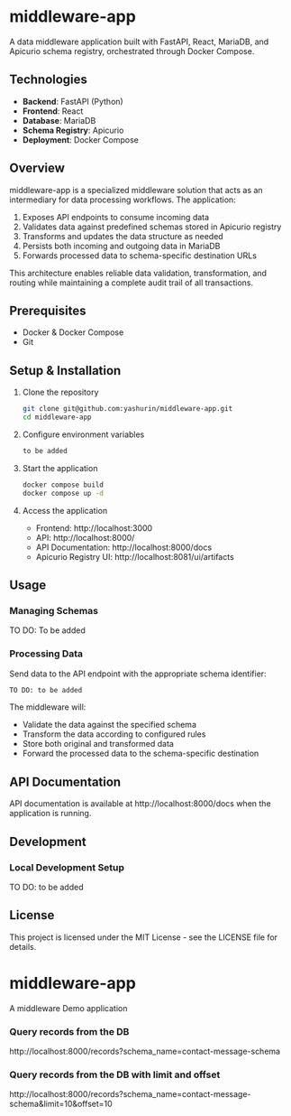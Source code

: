 # middleware-app

A data middleware application built with FastAPI, React, MariaDB, and Apicurio schema registry, orchestrated through Docker Compose.

## Technologies

- **Backend**: FastAPI (Python)
- **Frontend**: React
- **Database**: MariaDB
- **Schema Registry**: Apicurio
- **Deployment**: Docker Compose

## Overview

middleware-app is a specialized middleware solution that acts as an intermediary for data processing workflows. The application:

1. Exposes API endpoints to consume incoming data
2. Validates data against predefined schemas stored in Apicurio registry
3. Transforms and updates the data structure as needed
4. Persists both incoming and outgoing data in MariaDB
5. Forwards processed data to schema-specific destination URLs

This architecture enables reliable data validation, transformation, and routing while maintaining a complete audit trail of all transactions.

## Prerequisites

- Docker & Docker Compose
- Git

## Setup & Installation

1. Clone the repository
   ```bash
   git clone git@github.com:yashurin/middleware-app.git
   cd middleware-app
   ```

2. Configure environment variables
   ```bash
   to be added
   ```

3. Start the application
   ```bash
   docker compose build
   docker compose up -d
   ```

4. Access the application
   - Frontend: http://localhost:3000
   - API: http://localhost:8000/
   - API Documentation: http://localhost:8000/docs
   - Apicurio Registry UI: http://localhost:8081/ui/artifacts

## Usage

### Managing Schemas

TO DO: To be added

### Processing Data

Send data to the API endpoint with the appropriate schema identifier:

```bash
TO DO: to be added
```

The middleware will:
- Validate the data against the specified schema
- Transform the data according to configured rules
- Store both original and transformed data
- Forward the processed data to the schema-specific destination

## API Documentation

API documentation is available at http://localhost:8000/docs when the application is running.

## Development

### Local Development Setup

TO DO: to be added

## License

This project is licensed under the MIT License - see the LICENSE file for details.

# middleware-app
A middleware Demo application


### Query records from the DB

http://localhost:8000/records?schema_name=contact-message-schema

### Query records from the DB with limit and offset

http://localhost:8000/records?schema_name=contact-message-schema&limit=10&offset=10


